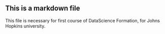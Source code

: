 ## This is a markdown file
This file is necessary for first course of DataScience Formation, for Johns Hopkins university.
